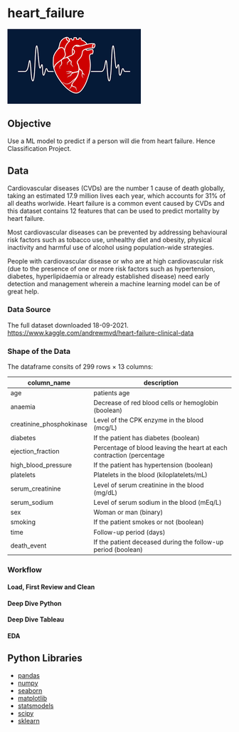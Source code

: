 # heart_failure

![heart_failure text](heart_failure.png)

## Objective

Use a ML model to predict if a person will die from heart failure.
Hence Classification Project.

## Data

Cardiovascular diseases (CVDs) are the number 1 cause of death globally, taking an estimated 17.9 million lives each year, which accounts for 31% of all deaths worlwide.
Heart failure is a common event caused by CVDs and this dataset contains 12 features that can be used to predict mortality by heart failure.

Most cardiovascular diseases can be prevented by addressing behavioural risk factors such as tobacco use, unhealthy diet and obesity, physical inactivity and harmful use of alcohol using population-wide strategies.

People with cardiovascular disease or who are at high cardiovascular risk (due to the presence of one or more risk factors such as hypertension, diabetes, hyperlipidaemia or already established disease) need early detection and management wherein a machine learning model can be of great help.

### Data Source

The full dataset downloaded 18-09-2021. 
https://www.kaggle.com/andrewmvd/heart-failure-clinical-data

### Shape of the Data

The dataframe consits of 299 rows × 13 columns:

| column_name | description |
| ----------- | ----------- |
| age | patients age |
| anaemia | Decrease of red blood cells or hemoglobin (boolean) |
| creatinine_phosphokinase | Level of the CPK enzyme in the blood (mcg/L) |
| diabetes | If the patient has diabetes (boolean) |
| ejection_fraction | Percentage of blood leaving the heart at each contraction (percentage |
| high_blood_pressure | If the patient has hypertension (boolean) |
| platelets | Platelets in the blood (kiloplatelets/mL) |
| serum_creatinine | Level of serum creatinine in the blood (mg/dL) |
| serum_sodium | Level of serum sodium in the blood (mEq/L) |
| sex | Woman or man (binary) |
| smoking | If the patient smokes or not (boolean) |
| time | Follow-up period (days) |
| death_event | If the patient deceased during the follow-up period (boolean) |

### Workflow

#### Load, First Review and Clean


#### Deep Dive Python


#### Deep Dive Tableau


#### EDA


## Python Libraries
- [pandas](https://pandas.pydata.org/)
- [numpy](https://numpy.org/)
- [seaborn](https://seaborn.pydata.org/)
- [matplotlib](https://matplotlib.org/)
- [statsmodels](https://www.statsmodels.org/stable/index.html)
- [scipy](https://www.scipy.org/)
- [sklearn](https://scikit-learn.org/stable/)
